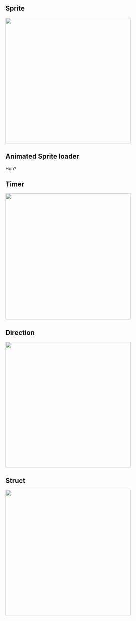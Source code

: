 ## Sprite

<img src="https://img.plantuml.biz/plantuml/svg/XLPDRzim3BtxLmZjeKcNkDYEGr5q7nYmooxDTYaAGR4PHwWj6nADDMlptqT9ZcDRjXiW_k8JoKUApxutA3JMHHubkJ26VL6o40ZfGwKb0hkztKabyhixzXen-htk9EJfaQrPBWq-_j2YW2UsioSp0AGomKU3UiKs8djYA3AF6C2-bRN2tzL65g0PskC081NIFuMNmVFlKaE2ibG_4RJOva0HcoUpI2pr6Sbby-YSsirL8JAPi09mNwPNDzwPlpko3ouVpdDGd2-MGwCh27iRbf7p390k2bfZrxynAemzvZ81zWo7PJU-wqGl_CtLA_K9PM9ZvAL85tPz9N2_R10DZC8GeJ1fdnTPUL9h3Ggvwrb80EigXrDVBTxtDWHQ6jRkMZFbXpg_Od4SUrTs2omwJ3lmRLdcJ1fUvU8WLHRw-rKgODOwPHAr6Q7ZR1eCu4JWGQDSG_ZsO7DrDQOpLrI1yTNEVLsbvC7rjJ111W-rted49a65qXCPfbhyNPoGnfzNx0_jqL9_OYaON4R7AAf4yYmoi9kdJh0PoUR6TvZcLPV_GBK3svs4SpB4EOCHk-MGrZGGfo5gIO_kfwIiJlqudklJ94IzVoyTMs1Rt8bCd3HDsAYQ8vPsqZU7ggC77Ebsmf662WJEahLCUbGxhMXZD0J5baW9ek_bD1Ifi0xhiJpwHZU4LdCotC-c6aeTTnBNQjK0VvfY7tqUqqsYr_LPpZQ7aFFb7EVBQSvzoFcrC5KFBzOANh2jGAzzxeKpthglmi2cO_PSlQttqffYPtsFzBELEgjOwRlPE-6KhLGF47rduvX07yVijHeY9g5TEHrr5UgXg_b0QilrNR-EdvkLaHUNYuznV7t1rkjhkhmO27LaPt8U4OGR-MHu7sG_3Q9mYYdt47VUCN7yrYSNtPDWqLVMVm00" width="400"/>

## Animated Sprite loader
Huh?

## Timer

<img src="https://img.plantuml.biz/plantuml/svg/hPFBJiCm44Nt_egHs0IXz0DG5HNecXMiesayBHP-HF5OB4h-7ITfcoOEZmLUU94vllEuaurdR3WOBIgDtiE3LGPPEGlhzLvPr4K1Hz4A8Mgitl50mCfG4xz1FBZpt635C3n-H4ylL-7k7FUAj6pX1fJb_d4Ioc7dd0Rbong39ta1Hj8Glxc8tlKg1-AoKyfkbuYfs3Bpx2n13_mG3tPEZEYvymlSa2U-5ak8K4jaohe6Z1_0jh-7uJsvOFcrJkOtAoh9Co_w3rcsxiD-vrC--EGOTJbnwpyh-jNSDFs2mJAgP-SMuugEk-loOZhF-rCLObpHrUgpc8rZCNgI41koCludNm00" width="400"/>

## Direction
<img src="https://img.plantuml.biz/plantuml/svg/XPFFReCm3CRlUGfBlMogU0E4MgciwgMjsBGTenHS6Yq455of4-FTbwmjqF5dkGJv-yNvx9X5ISBGELCiLg8iOQbb9aZc6dp_ABLGGG0LgnahHFmfKeH46en_WOg1NQZF6QpkmRUl0c-2MtDusKKVosZLYKJXUnYzXft8VhDTy_rkknwAyIvlVRXD74eo8YQuUjuG6d5GEAfHReQqnlKzGSTvTPIeaXeya9h0O862HiIZ4HboXJgbKuEqR8PqoYqy_tEVDGMSI_l9-TFp4E-IfqZyUliqqpLn8-l_QtOU-ZNFfcgUZTVyY4YTu6Mo7uxYNEE5cWxKRjHO_s4yBsz7a_MBUDHPUove9s0WQz3l1sjo-j-UDwQxqmEw6y85wiJ-Jpy0" width="400"/>

## Struct

<img src="https://img.plantuml.biz/plantuml/svg/XL7B3e903BplLpISV4GIxyHeOlm1lPjcARWH5hAK0nB-tR8WnaIqbqrtfjDfkwyO7TTvfdI6LGK7Qt9aKrY8eiHOp7OxQ5MdL8dwZYb1nQxMB7yWCIOdXpdr1QvuaFKLC4QR6ChY3jPmhbs2ca3qK_g26yiGryutd-0tBoU-5PuuTDD5sIoM7k_KH1qDNJ3zPqUOO4LenebVomn6Dlw278qZtPk_D2L1_CgkBEcCaAEIa7yEsq_oCQgSGhsF56m3M6qsyeRXAXXMCm-BcDgBUpdt4m00" width="400"/>

<!-- hLPTJzim57tFhx3A0p2eq5udX63ZGxm0AjtsW93b9cwmvjYHxMYKhl-TwyIDazXfNrQfZNhlyVqulZxEfJP4cQhWISg9rkXAi88O9WKwFryoGVZ51Led23xh9QCysw0fuaoRbrj52lgAblQX1u2CfUP56tMAvYH_HORa3M80-o4hONwMSrPGXOpz7G2OCF3DwFl0ViqKJMsHzuOgik0KCZhBJgIHoYCnSoPVsjbXJK91pPlC3i-SRGqK6PPkq0dYacH7q1WgYNaxTWW7owc1WCwsRcBODQOgENs1LavjFwy8S5Yp3tfq74SwOYsi8JS4Mbwil-PcB4vDlKLP-XreY5n8oH7JkEHanKGUXdgGWYBh7NEHIaSwgNsAQcf64linqvob52zMjioQMdXY0Nt75zQHgp8ZXXvP6WeT97-kr9AaDZ_Gew20JPAK9Fr3SeeWGPKQDz7kJqsu7NSbFwXevxqxI3ueb9tJYD_MabMAj3EuyUMxFB0X-xBO_ctl8mdgiphYWsOZddR-vwkoSqgmWRyZWHGjAV5PFCepR3j9PRaTYasNuJQ7Qv2AgXYKuJi_GRUFizzNi-kEPNRpwsRsVDEnFDq_tE6dnuUxc0rtyL27VP0544c0yaRJjYenwjkAmC0NoaouPzCOPtrdVOenfo8tRpjf3SKAroA5iIDwWD_AG9DzDoOeOhE_Orj1sF71heuFnZlkGxoiZx5XKHWB-cxQ_dk3LbyOhhv16z-9flEEEqnl5qUsgzL3AslPtl9gTOL8SUhxmUAOG4HZ_aeC4HwwxJogkd54H3sROMZ8wztAwz6YWZpxDJh8SYt_Yh5zQiwEaOPmtDkj_rdHtiqDqqSsE8FetGdjl4DD_KtNCK--Jj2NwGMQ54Ii9iq5r77BAVXws_3D5Ty7zMKrYByD3sezjgvLnbr-guv9Au5GMciD1HAyuU9MJCx_HOEtgoD-MrpYptEDwCzErEk8IoxXMeINsqy0 -->

